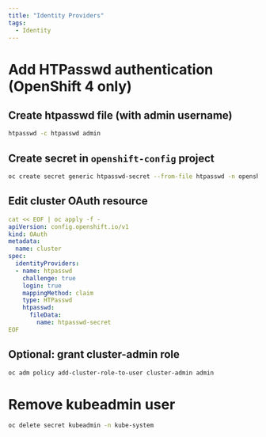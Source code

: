 ```yaml
---
title: "Identity Providers"
tags:
  - Identity
---
```


# Add HTPasswd authentication (OpenShift 4 only)

## Create htpasswd file (with admin username)

```sh
htpasswd -c htpasswd admin
```

## Create secret in `openshift-config` project

```sh
oc create secret generic htpasswd-secret --from-file htpasswd -n openshift-config
```

## Edit cluster OAuth resource

```yaml
cat << EOF | oc apply -f -
apiVersion: config.openshift.io/v1
kind: OAuth
metadata:
  name: cluster
spec:
  identityProviders:
  - name: htpasswd
    challenge: true
    login: true
    mappingMethod: claim
    type: HTPasswd
    htpasswd:
      fileData:
        name: htpasswd-secret
EOF
```

## Optional: grant cluster-admin role

```sh
oc adm policy add-cluster-role-to-user cluster-admin admin
```

# Remove kubeadmin user

```sh
oc delete secret kubeadmin -n kube-system
```
